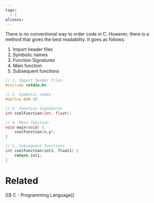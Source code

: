 ```yaml
---
tags:
  - C
aliases:
---
```

There is no conventional way to order code in C. However, there is a method that gives the best readability. It goes as follows:
1. Import header files
2. Symbolic names
3. Function Signatures
4. Main function
5. Subsequent functions

```c showlinenumbers {1,4,7,10,15}
// 1. Import header files
#include <stdio.h>

// 2. Symbolic names
#define NUN 10

// 3. Function Signatures
int coolFunction(int, float);

// 4. Main function
void main(void) {
	coolFunction(x,y);
}

// 5. Subsequent functions
int coolFunction(int1, float1) {
	return int1;
}
```

# Related
[[$ C - Programming Language]]